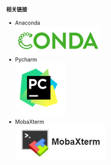 #### 相关链接
* Anaconda \
[!['a'](./logo_conda.png)](https://www.anaconda.com/)
* Pycharm \
[!['a'](./logo_pycharm.png)](https://www.jetbrains.com/pycharm/)
* MobaXterm \
[!['a'](./logo_moba.png)](https://mobaxterm.mobatek.net/)
